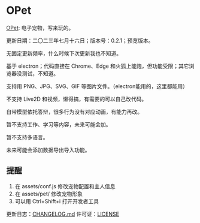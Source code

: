 # OPet
[OPet](https://gitee.com/Jeun1358/opet): 电子宠物，写来玩的。

更新日期：二〇二三年七月十六日；版本号：0.2.1；预览版本。

无固定更新频率，什么时候下次更新我也不知道。

基于 electron；代码直接在 Chrome、Edge 和火狐上能跑，但功能受限；其它浏览器没测试，不知道。

支持用 PNG、JPG、SVG、GIF 等图片文件。（electron能用的，这里都能用）

不支持 Live2D 和视频，懒得搞，有需要的可以自己改代码。

自带模型依托答辩，很多行为没有对应动画，有能力再改。

暂不支持工作、学习等内容，未来可能会加。

暂不支持多语言。

未来可能会添加数据导出导入功能。

## 提醒
1. 在 assets/conf.js 修改宠物配置和主人信息
2. 在 assets/pet/ 修改宠物形象
3. 可以用 Ctrl+Shift+i 打开开发者工具

更新日志：[CHANGELOG.md](CHANGELOG.md)
许可证：[LICENSE](LICENSE)
